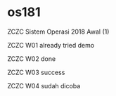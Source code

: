 # os181
ZCZC Sistem Operasi 2018 Awal (1)

ZCZC W01 already tried demo

ZCZC W02 done

ZCZC W03 success

ZCZC W04 sudah dicoba
